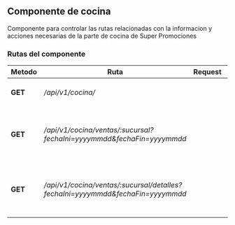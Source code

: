 ## Componente de cocina

Componente para controlar las rutas relacionadas con la informacion y acciones necesarias de la parte de cocina de Super Promociones

### Rutas del componente

| **Metodo** | **Ruta** | **Request** | **Descripcion** |
|------------|----------|-------------|-----------------|
| **GET** | _/api/v1/cocina/_ |  | Ruta principal del componente|
| **GET** | _/api/v1/cocina/ventas/:sucursal?fechaIni=yyyymmdd&fechaFin=yyyymmdd_ |  | Obtiene las ventas totales por dia en el rango establecido |
| **GET** | _/api/v1/cocina/ventas/:sucursal/detalles?fechaIni=yyyymmdd&fechaFin=yyyymmdd_ |  | Obtiene todas las ventas de cada dia en el rango establecido |